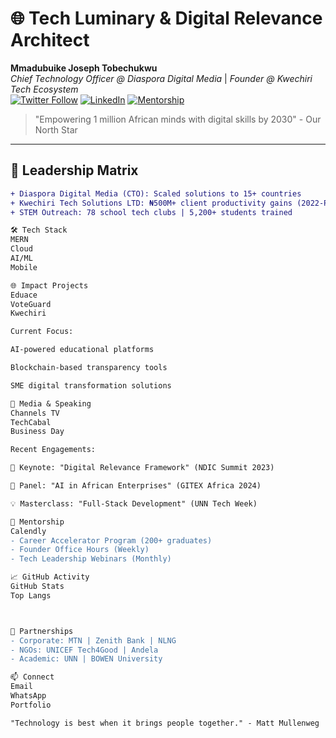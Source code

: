 # 🌐 Tech Luminary & Digital Relevance Architect

**Mmadubuike Joseph Tobechukwu**  
*Chief Technology Officer @ Diaspora Digital Media* | *Founder @ Kwechiri Tech Ecosystem*  
[![Twitter Follow](https://img.shields.io/badge/Twitter-25K+_Followers-1DA1F2?logo=twitter)](https://twitter.com/yourhandle)
[![LinkedIn](https://img.shields.io/badge/LinkedIn-10K+_Network-0A66C2?logo=linkedin)](https://linkedin.com/in/yourprofile)
[![Mentorship](https://img.shields.io/badge/Mentees-500+_Trained-success)](https://)

> "Empowering 1 million African minds with digital skills by 2030" - Our North Star

---

## 🏢 Leadership Matrix
```diff
+ Diaspora Digital Media (CTO): Scaled solutions to 15+ countries
+ Kwechiri Tech Solutions LTD: ₦500M+ client productivity gains (2022-Present)
+ STEM Outreach: 78 school tech clubs | 5,200+ students trained

🛠️ Tech Stack
MERN
Cloud
AI/ML
Mobile

🌐 Impact Projects
Eduace
VoteGuard
Kwechiri

Current Focus:

AI-powered educational platforms

Blockchain-based transparency tools

SME digital transformation solutions

📢 Media & Speaking
Channels TV
TechCabal
Business Day

Recent Engagements:

🎤 Keynote: "Digital Relevance Framework" (NDIC Summit 2023)

📢 Panel: "AI in African Enterprises" (GITEX Africa 2024)

💡 Masterclass: "Full-Stack Development" (UNN Tech Week)

🌱 Mentorship
Calendly
- Career Accelerator Program (200+ graduates)
- Founder Office Hours (Weekly)
- Tech Leadership Webinars (Monthly)

📈 GitHub Activity
GitHub Stats
Top Langs



🤝 Partnerships
- Corporate: MTN | Zenith Bank | NLNG
- NGOs: UNICEF Tech4Good | Andela
- Academic: UNN | BOWEN University

📫 Connect
Email
WhatsApp
Portfolio

"Technology is best when it brings people together." - Matt Mullenweg
